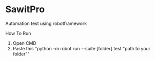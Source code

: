 # SawitPro
Automation test using robotframework

How To Run
1. Open CMD
2. Paste this "python -m robot.run --suite [folder].test "path to your folder""
